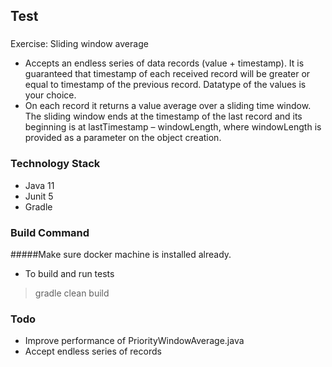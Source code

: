 ## Test
###
Exercise: Sliding window average
- Accepts an endless series of data records (value + timestamp). It is guaranteed that timestamp of each received record will be greater or equal to timestamp of the previous record. Datatype of the values is your choice.
- On each record it returns a value average over a sliding time window. The sliding window ends at the timestamp of the last record and its beginning is at lastTimestamp – windowLength, where windowLength is provided as a parameter on the object creation.

### Technology Stack
- Java 11
- Junit 5
- Gradle

### Build Command
#####Make sure docker machine is installed already.
- To build and run tests
> gradle clean build


### Todo
- Improve performance of PriorityWindowAverage.java
- Accept endless series of records
